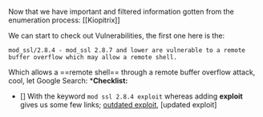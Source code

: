 Now that we have important and filtered information gotten from the enumeration process: [[Kiopitrix]]

We can start to check out Vulnerabilities, the first one here is the:
```
mod_ssl/2.8.4 - mod_ssl 2.8.7 and lower are vulnerable to a remote buffer overflow which may allow a remote shell.
```

Which allows a ==remote shell== through a remote buffer overflow attack, cool, let Google Search:
***Checklist:**

- [] With the keyword `mod ssl 2.8.4 exploit` whereas adding **exploit** gives us some few links; [outdated exploit](https://www.exploit-db.com/exploits/764), [updated exploit] 